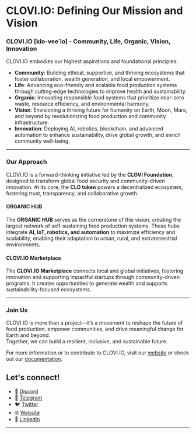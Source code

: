 # CLOVI.IO: Defining Our Mission and Vision

### CLOVI.IO [klo-vee˙io] - Community, Life, Organic, Vision, Innovation

CLOVI.IO embodies our highest aspirations and foundational principles:

- **Community**: Building ethical, supportive, and thriving ecosystems that foster collaboration, wealth generation, and local empowerment.  
- **Life**: Advancing eco-friendly and scalable food production systems through cutting-edge technologies to improve health and sustainability.  
- **Organic**: Innovating responsible food systems that prioritize near-zero waste, resource efficiency, and environmental harmony.  
- **Vision**: Envisioning a thriving future for humanity on Earth, Moon, Mars, and beyond by revolutionizing food production and community infrastructure.  
- **Innovation**: Deploying AI, robotics, blockchain, and advanced automation to enhance sustainability, drive global growth, and enrich community well-being.  

---

### Our Approach  

CLOVI.IO is a forward-thinking initiative led by the **CLOVI Foundation**, designed to transform global food security and community-driven innovation. At its core, the **CLO token** powers a decentralized ecosystem, fostering trust, transparency, and collaborative growth.  

#### ORGANIC HUB  
The **ORGANIC HUB** serves as the cornerstone of this vision, creating the largest network of self-sustaining food production systems. These hubs integrate **AI, IoT, robotics, and automation** to maximize efficiency and scalability, enabling their adaptation to urban, rural, and extraterrestrial environments.  

#### CLOVI.IO Marketplace  
The **CLOVI.IO Marketplace** connects local and global initiatives, fostering innovation and supporting impactful startups through community-driven programs. It creates opportunities to generate wealth and supports sustainability-focused ecosystems.  

---

### Join Us  

CLOVI.IO is more than a project—it’s a movement to reshape the future of food production, empower communities, and drive meaningful change for Earth and beyond.  
Together, we can build a resilient, inclusive, and sustainable future.  

For more information or to contribute to CLOVI.IO, visit our [website](https://clovi.io) or check out our [documentation](./docs).  


## Let's connect!
- 🔗 [Discord](https://discord.gg/WBHpDHM3ch)
- 🔗 [Telegram](clovi.io)
- 🐦 [Twitter](https://twitter.com/clovi_io)
- 🌐 [Website](https://clovi.io)
- 💼 [LinkedIn](https://www.linkedin.com/company/clovi-io)

---

